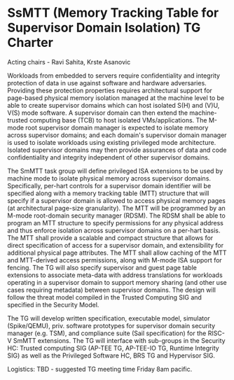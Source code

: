 # SsMTT (Memory Tracking Table for Supervisor Domain Isolation) TG Charter 

Acting chairs - Ravi Sahita, Krste Asanovic

Workloads from embedded to servers require confidentiality and integrity protection of data in use against software and hardware adversaries. Providing these protection properties requires architectural support for page-based physical memory isolation managed at the machine level to be able to create supervisor domains which can host isolated S(H) and (V)U, V(S) mode software. A supervisor domain can then extend the machine-trusted computing base (TCB) to host isolated VMs/applications. The M-mode root supervisor domain manager is expected to isolate memory across supervisor domains; and each domain&apos;s supervisor domain manager is used to isolate workloads using existing privileged mode architecture. Isolated supervisor domains may then provide assurances of data and code confidentiality and integrity independent of other supervisor domains.

The SmMTT task group will define privileged ISA extensions to be used by machine mode to isolate physical memory across supervisor domains. Specifically, per-hart controls for a supervisor domain identifier will be specified along with a memory tracking table (MTT) structure that will specify if a supervisor domain is allowed to access physical memory pages (at architectural page-size granularity). The MTT will be programmed by an M-mode root-domain security manager (RDSM). The RDSM shall be able to program an MTT structure to specify permissions for any physical address and thus enforce isolation across supervisor domains on a per-hart basis. The MTT shall provide a scalable and compact structure that allows for direct specification of access for a supervisor domain, and extensibility for additional physical page attributes. The MTT shall allow caching of the MTT and MTT-derived access permissions, along with M-mode ISA support for fencing. The TG will also specify supervisor and guest page table extensions to associate meta-data with address translations for workloads operating in a supervisor domain to support memory sharing (and other use cases requiring metadata) between supervisor domains. The design will follow the threat model compiled in the Trusted Computing SIG and specified in the Security Model.

The TG will develop written specification, executable model, simulator (Spike/QEMU), priv. software prototypes for supervisor domain security manager (e.g. TSM), and compliance suite (Sail specification) for the RISC-V SmMTT extensions. The TG will interface with sub-groups in the Security HC: Trusted computing SIG (AP-TEE TG, AP-TEE-IO TG, Runtime Integrity SIG) as well as the Privileged Software HC, BRS TG and Hypervisor SIG.

Logistics: TBD - suggested TG meeting time Friday 8am pacific. 
